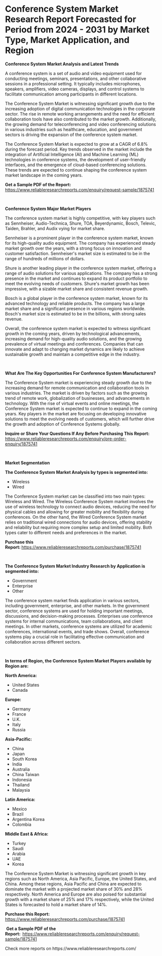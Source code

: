 <p><h1>Conference System Market Research Report Forecasted for Period from 2024 -  2031 by Market Type, Market Application, and Region</h1></p><p><strong>Conference System Market Analysis and Latest Trends</strong></p>
<p><p>A conference system is a set of audio and video equipment used for conducting meetings, seminars, presentations, and other collaborative sessions in a professional setting. It typically includes microphones, speakers, amplifiers, video cameras, displays, and control systems to facilitate communication among participants in different locations.</p><p>The Conference System Market is witnessing significant growth due to the increasing adoption of digital communication technologies in the corporate sector. The rise in remote working arrangements and the need for efficient collaboration tools have also contributed to the market growth. Additionally, the growing demand for teleconferencing and video conferencing solutions in various industries such as healthcare, education, and government sectors is driving the expansion of the conference system market.</p><p>The Conference System Market is expected to grow at a CAGR of 6.8% during the forecast period. Key trends observed in the market include the integration of Artificial Intelligence (AI) and Machine Learning (ML) technologies in conference systems, the development of user-friendly interfaces, and the emergence of cloud-based conferencing solutions. These trends are expected to continue shaping the conference system market landscape in the coming years.</p></p>
<p><strong>Get a Sample PDF of the Report:&nbsp;</strong> <a href="https://www.reliableresearchreports.com/enquiry/request-sample/1875741">https://www.reliableresearchreports.com/enquiry/request-sample/1875741</a></p>
<p>&nbsp;</p>
<p><strong>Conference System Major Market Players</strong></p>
<p><p>The conference system market is highly competitive, with key players such as Sennheiser, Audio-Technica, Shure, TOA, Beyerdynamic, Bosch, Televic, Taiden, Brahler, and Audix vying for market share. </p><p>Sennheiser is a prominent player in the conference system market, known for its high-quality audio equipment. The company has experienced steady market growth over the years, with a strong focus on innovation and customer satisfaction. Sennheiser's market size is estimated to be in the range of hundreds of millions of dollars.</p><p>Shure is another leading player in the conference system market, offering a range of audio solutions for various applications. The company has a strong presence in the market and continues to expand its product portfolio to meet the evolving needs of customers. Shure's market growth has been impressive, with a sizable market share and consistent revenue growth.</p><p>Bosch is a global player in the conference system market, known for its advanced technology and reliable products. The company has a large market share and a significant presence in various regions worldwide. Bosch's market size is estimated to be in the billions, with strong sales revenue.</p><p>Overall, the conference system market is expected to witness significant growth in the coming years, driven by technological advancements, increasing demand for high-quality audio solutions, and the growing prevalence of virtual meetings and conferences. Companies that can innovate and adapt to changing market dynamics are likely to achieve sustainable growth and maintain a competitive edge in the industry.</p></p>
<p>&nbsp;</p>
<p><strong>What Are The Key Opportunities For Conference System Manufacturers?</strong></p>
<p><p>The Conference System market is experiencing steady growth due to the increasing demand for remote communication and collaboration tools in various industries. The market is driven by factors such as the growing trend of remote work, globalization of businesses, and advancements in technology. With the rise of virtual events and online meetings, the Conference System market is expected to continue to expand in the coming years. Key players in the market are focusing on developing innovative solutions to meet the evolving needs of customers, which will further drive the growth and adoption of Conference Systems globally.</p></p>
<p><strong>Inquire or Share Your Questions If Any Before Purchasing This Report:</strong> <a href="https://www.reliableresearchreports.com/enquiry/pre-order-enquiry/1875741">https://www.reliableresearchreports.com/enquiry/pre-order-enquiry/1875741</a></p>
<p>&nbsp;</p>
<p><strong>Market Segmentation</strong></p>
<p><strong>The Conference System Market Analysis by types is segmented into:</strong></p>
<p><ul><li>Wireless</li><li>Wired</li></ul></p>
<p><p>The Conference System market can be classified into two main types: Wireless and Wired. The Wireless Conference System market involves the use of wireless technology to connect audio devices, reducing the need for physical cables and allowing for greater mobility and flexibility during conferences. On the other hand, the Wired Conference System market relies on traditional wired connections for audio devices, offering stability and reliability but requiring more complex setup and limited mobility. Both types cater to different needs and preferences in the market.</p></p>
<p><strong>Purchase this Report:&nbsp;</strong><a href="https://www.reliableresearchreports.com/purchase/1875741">https://www.reliableresearchreports.com/purchase/1875741</a></p>
<p>&nbsp;</p>
<p><strong>The Conference System Market Industry Research by Application is segmented into:</strong></p>
<p><ul><li>Government</li><li>Enterprise</li><li>Other</li></ul></p>
<p><p>The conference system market finds application in various sectors, including government, enterprise, and other markets. In the government sector, conference systems are used for holding important meetings, discussions, and decision-making processes. Enterprises use conference systems for internal communications, team collaborations, and client meetings. In other markets, conference systems are utilized for academic conferences, international events, and trade shows. Overall, conference systems play a crucial role in facilitating effective communication and collaboration across different sectors.</p></p>
<p>&nbsp;</p>
<p><strong>In terms of Region, the Conference System Market Players available by Region are:</strong></p>
<p>
    <p> <strong> North America: </strong>
        <ul>
            <li>United States</li>
            <li>Canada</li>
        </ul>
        </p> 
    <p> <strong> Europe: </strong>
        <ul>
            <li>Germany</li>
            <li>France</li>
            <li>U.K.</li>
            <li>Italy</li>
            <li>Russia</li>
        </ul>
        </p> 
    <p> <strong> Asia-Pacific: </strong>
        <ul>
            <li>China</li>
            <li>Japan</li>
            <li>South Korea</li>
            <li>India</li>
            <li>Australia</li>
            <li>China Taiwan</li>
            <li>Indonesia</li>
            <li>Thailand</li>
            <li>Malaysia</li>
        </ul>
        </p> 
    <p> <strong> Latin America: </strong>
        <ul>
            <li>Mexico</li>
            <li>Brazil</li>
            <li>Argentina Korea</li>
            <li>Colombia</li>
        </ul>
        </p> 
    <p> <strong> Middle East & Africa: </strong>
        <ul>
            <li>Turkey</li>
            <li>Saudi</li>
            <li>Arabia</li>
            <li>UAE</li>
            <li>Korea</li>
        </ul>
    </p>
    </p>
<p><p>The Conference System Market is witnessing significant growth in key regions such as North America, Asia Pacific, Europe, the United States, and China. Among these regions, Asia Pacific and China are expected to dominate the market with a projected market share of 30% and 28% respectively. North America and Europe are also poised for substantial growth with a market share of 25% and 17% respectively, while the United States is forecasted to hold a market share of 14%.</p></p>
<p><strong>Purchase this Report: </strong><a href="https://www.reliableresearchreports.com/purchase/1875741">https://www.reliableresearchreports.com/purchase/1875741</a></p>
<p>&nbsp;<strong>Get a Sample PDF of the Report:&nbsp;&nbsp;</strong><a href="https://www.reliableresearchreports.com/enquiry/request-sample/1875741">https://www.reliableresearchreports.com/enquiry/request-sample/1875741</a></p>
<p><strong></strong></p>
<p>Check more reports on https://www.reliableresearchreports.com/</p>